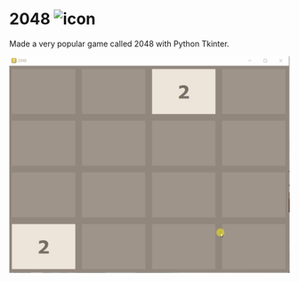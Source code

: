 # 2048 ![icon](https://github.com/CoderChirag/images/blob/master/2048-icon.ico)

Made a very popular game called 2048 with Python Tkinter.

![Finished App](https://github.com/CoderChirag/images/blob/master/2048.gif)
